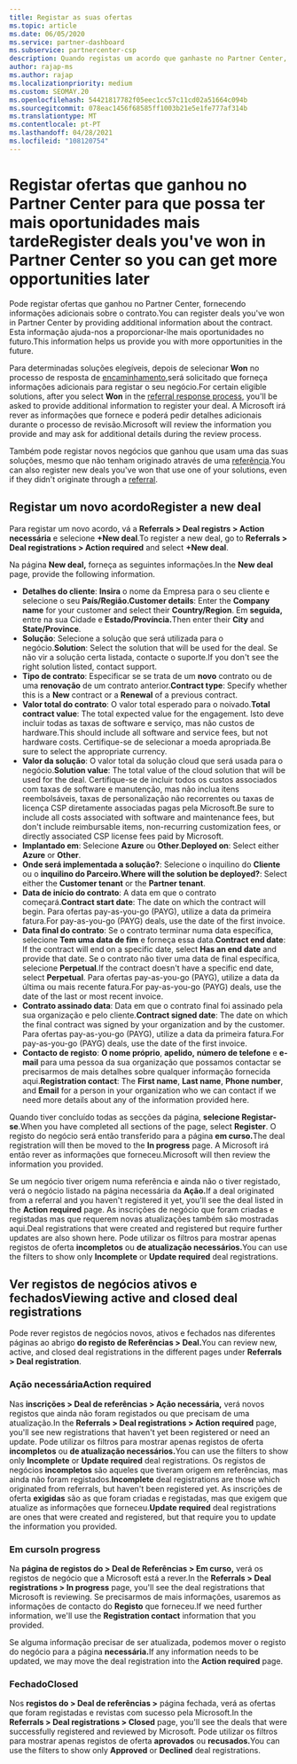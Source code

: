 ```yaml
---
title: Registar as suas ofertas
ms.topic: article
ms.date: 06/05/2020
ms.service: partner-dashboard
ms.subservice: partnercenter-csp
description: Quando registas um acordo que ganhaste no Partner Center, ajuda a Microsoft a proporcionar-te mais oportunidades no futuro.
author: rajap-ms
ms.author: rajap
ms.localizationpriority: medium
ms.custom: SEOMAY.20
ms.openlocfilehash: 54421817782f05eec1cc57c11cd02a51664c094b
ms.sourcegitcommit: 078eac1456f68585ff1003b21e5e1fe777af314b
ms.translationtype: MT
ms.contentlocale: pt-PT
ms.lasthandoff: 04/28/2021
ms.locfileid: "108120754"
---
```

# <a name="register-deals-youve-won-in-partner-center-so-you-can-get-more-opportunities-later"></a><span data-ttu-id="a5a88-103">Registar ofertas que ganhou no Partner Center para que possa ter mais oportunidades mais tarde</span><span class="sxs-lookup"><span data-stu-id="a5a88-103">Register deals you've won in Partner Center so you can get more opportunities later</span></span>

<span data-ttu-id="a5a88-104">Pode registar ofertas que ganhou no Partner Center, fornecendo informações adicionais sobre o contrato.</span><span class="sxs-lookup"><span data-stu-id="a5a88-104">You can register deals you've won in Partner Center by providing additional information about the contract.</span></span> <span data-ttu-id="a5a88-105">Esta informação ajuda-nos a proporcionar-lhe mais oportunidades no futuro.</span><span class="sxs-lookup"><span data-stu-id="a5a88-105">This information helps us provide you with more opportunities in the future.</span></span>

<span data-ttu-id="a5a88-106">Para determinadas soluções elegíveis, depois de selecionar **Won** no processo de resposta de [encaminhamento,](manage-leads.md)será solicitado que forneça informações adicionais para registar o seu negócio.</span><span class="sxs-lookup"><span data-stu-id="a5a88-106">For certain eligible solutions, after you select **Won** in the [referral response process](manage-leads.md), you'll be asked to provide additional information to register your deal.</span></span> <span data-ttu-id="a5a88-107">A Microsoft irá rever as informações que fornece e poderá pedir detalhes adicionais durante o processo de revisão.</span><span class="sxs-lookup"><span data-stu-id="a5a88-107">Microsoft will review the information you provide and may ask for additional details during the review process.</span></span>

<span data-ttu-id="a5a88-108">Também pode registar novos negócios que ganhou que usam uma das suas soluções, mesmo que não tenham originado através de uma [referência](referrals.md).</span><span class="sxs-lookup"><span data-stu-id="a5a88-108">You can also register new deals you've won that use one of your solutions, even if they didn't originate through a [referral](referrals.md).</span></span> 

## <a name="register-a-new-deal"></a><span data-ttu-id="a5a88-109">Registar um novo acordo</span><span class="sxs-lookup"><span data-stu-id="a5a88-109">Register a new deal</span></span>

<span data-ttu-id="a5a88-110">Para registar um novo acordo, vá a **Referrals > Deal registrs > Action necessária** e selecione **+New deal**.</span><span class="sxs-lookup"><span data-stu-id="a5a88-110">To register a new deal, go to **Referrals > Deal registrations > Action required** and select **+New deal**.</span></span>

<span data-ttu-id="a5a88-111">Na página **New deal,** forneça as seguintes informações.</span><span class="sxs-lookup"><span data-stu-id="a5a88-111">In the **New deal** page, provide the following information.</span></span>

- <span data-ttu-id="a5a88-112">**Detalhes do cliente**: **Insira** o nome da Empresa para o seu cliente e selecione o seu **País/Região.**</span><span class="sxs-lookup"><span data-stu-id="a5a88-112">**Customer details**: Enter the **Company name** for your customer and select their **Country/Region**.</span></span> <span data-ttu-id="a5a88-113">Em **seguida,** entre na sua Cidade e **Estado/Província.**</span><span class="sxs-lookup"><span data-stu-id="a5a88-113">Then enter their **City** and **State/Province**.</span></span>
- <span data-ttu-id="a5a88-114">**Solução**: Selecione a solução que será utilizada para o negócio.</span><span class="sxs-lookup"><span data-stu-id="a5a88-114">**Solution**: Select the solution that will be used for the deal.</span></span> <span data-ttu-id="a5a88-115">Se não vir a solução certa listada, contacte o suporte.</span><span class="sxs-lookup"><span data-stu-id="a5a88-115">If you don't see the right solution listed, contact support.</span></span>
- <span data-ttu-id="a5a88-116">**Tipo de contrato**: Especificar se se trata de um **novo** contrato ou de uma **renovação** de um contrato anterior.</span><span class="sxs-lookup"><span data-stu-id="a5a88-116">**Contract type**: Specify whether this is a **New** contract or a **Renewal** of a previous contract.</span></span>
- <span data-ttu-id="a5a88-117">**Valor total do contrato**: O valor total esperado para o noivado.</span><span class="sxs-lookup"><span data-stu-id="a5a88-117">**Total contract value**: The total expected value for the engagement.</span></span> <span data-ttu-id="a5a88-118">Isto deve incluir todas as taxas de software e serviço, mas não custos de hardware.</span><span class="sxs-lookup"><span data-stu-id="a5a88-118">This should include all software and service fees, but not hardware costs.</span></span> <span data-ttu-id="a5a88-119">Certifique-se de selecionar a moeda apropriada.</span><span class="sxs-lookup"><span data-stu-id="a5a88-119">Be sure to select the appropriate currency.</span></span>
- <span data-ttu-id="a5a88-120">**Valor da solução**: O valor total da solução cloud que será usada para o negócio.</span><span class="sxs-lookup"><span data-stu-id="a5a88-120">**Solution value**: The total value of the cloud solution that will be used for the deal.</span></span> <span data-ttu-id="a5a88-121">Certifique-se de incluir todos os custos associados com taxas de software e manutenção, mas não inclua itens reembolsáveis, taxas de personalização não recorrentes ou taxas de licença CSP diretamente associadas pagas pela Microsoft.</span><span class="sxs-lookup"><span data-stu-id="a5a88-121">Be sure to include all costs associated with software and maintenance fees, but don't include reimbursable items, non-recurring customization fees, or directly associated CSP license fees paid by Microsoft.</span></span>
- <span data-ttu-id="a5a88-122">**Implantado em**: Selecione **Azure** ou **Other**.</span><span class="sxs-lookup"><span data-stu-id="a5a88-122">**Deployed on**: Select either **Azure** or **Other**.</span></span>
- <span data-ttu-id="a5a88-123">**Onde será implementada a solução?**: Selecione o inquilino do **Cliente** ou o **inquilino do Parceiro.**</span><span class="sxs-lookup"><span data-stu-id="a5a88-123">**Where will the solution be deployed?**: Select either the **Customer tenant** or the **Partner tenant**.</span></span>
- <span data-ttu-id="a5a88-124">**Data de início do contrato**: A data em que o contrato começará.</span><span class="sxs-lookup"><span data-stu-id="a5a88-124">**Contract start date**: The date on which the contract will begin.</span></span> <span data-ttu-id="a5a88-125">Para ofertas pay-as-you-go (PAYG), utilize a data da primeira fatura.</span><span class="sxs-lookup"><span data-stu-id="a5a88-125">For pay-as-you-go (PAYG) deals, use the date of the first invoice.</span></span>
- <span data-ttu-id="a5a88-126">**Data final do contrato**: Se o contrato terminar numa data específica, selecione **Tem uma data de fim** e forneça essa data.</span><span class="sxs-lookup"><span data-stu-id="a5a88-126">**Contract end date**: If the contract will end on a specific date, select **Has an end date** and provide that date.</span></span> <span data-ttu-id="a5a88-127">Se o contrato não tiver uma data de final específica, selecione **Perpetual**.</span><span class="sxs-lookup"><span data-stu-id="a5a88-127">If the contract doesn't have a specific end date, select **Perpetual**.</span></span> <span data-ttu-id="a5a88-128">Para ofertas pay-as-you-go (PAYG), utilize a data da última ou mais recente fatura.</span><span class="sxs-lookup"><span data-stu-id="a5a88-128">For pay-as-you-go (PAYG) deals, use the date of the last or most recent invoice.</span></span>
- <span data-ttu-id="a5a88-129">**Contrato assinado data**: Data em que o contrato final foi assinado pela sua organização e pelo cliente.</span><span class="sxs-lookup"><span data-stu-id="a5a88-129">**Contract signed date**: The date on which the final contract was signed by your organization and by the customer.</span></span> <span data-ttu-id="a5a88-130">Para ofertas pay-as-you-go (PAYG), utilize a data da primeira fatura.</span><span class="sxs-lookup"><span data-stu-id="a5a88-130">For pay-as-you-go (PAYG) deals, use the date of the first invoice.</span></span>
- <span data-ttu-id="a5a88-131">**Contacto de registo**: **O nome próprio**, **apelido,** **número de telefone** e **e-mail** para uma pessoa da sua organização que possamos contactar se precisarmos de mais detalhes sobre qualquer informação fornecida aqui.</span><span class="sxs-lookup"><span data-stu-id="a5a88-131">**Registration contact**: The **First name**, **Last name**, **Phone number**, and **Email** for a person in your organization who we can contact if we need more details about any of the information provided here.</span></span>

<span data-ttu-id="a5a88-132">Quando tiver concluído todas as secções da página, **selecione Registar-se**.</span><span class="sxs-lookup"><span data-stu-id="a5a88-132">When you have completed all sections of the page, select **Register**.</span></span> <span data-ttu-id="a5a88-133">O registo do negócio será então transferido para a página **em curso.**</span><span class="sxs-lookup"><span data-stu-id="a5a88-133">The deal registration will then be moved to the **In progress** page.</span></span> <span data-ttu-id="a5a88-134">A Microsoft irá então rever as informações que forneceu.</span><span class="sxs-lookup"><span data-stu-id="a5a88-134">Microsoft will then review the information you provided.</span></span>

<span data-ttu-id="a5a88-135">Se um negócio tiver origem numa referência e ainda não o tiver registado, verá o negócio listado na página necessária da **Ação.**</span><span class="sxs-lookup"><span data-stu-id="a5a88-135">If a deal originated from a referral and you haven't registered it yet, you'll see the deal listed in the **Action required** page.</span></span> <span data-ttu-id="a5a88-136">As inscrições de negócio que foram criadas e registadas mas que requerem novas atualizações também são mostradas aqui.</span><span class="sxs-lookup"><span data-stu-id="a5a88-136">Deal registrations that were created and registered but require further updates are also shown here.</span></span> <span data-ttu-id="a5a88-137">Pode utilizar os filtros para mostrar apenas registos de oferta **incompletos** ou **de atualização necessários.**</span><span class="sxs-lookup"><span data-stu-id="a5a88-137">You can use the filters to show only **Incomplete** or **Update required** deal registrations.</span></span>

## <a name="viewing-active-and-closed-deal-registrations"></a><span data-ttu-id="a5a88-138">Ver registos de negócios ativos e fechados</span><span class="sxs-lookup"><span data-stu-id="a5a88-138">Viewing active and closed deal registrations</span></span>

<span data-ttu-id="a5a88-139">Pode rever registos de negócios novos, ativos e fechados nas diferentes páginas ao abrigo **do registo de Referências > Deal.**</span><span class="sxs-lookup"><span data-stu-id="a5a88-139">You can review new, active, and closed deal registrations in the different pages under **Referrals > Deal registration**.</span></span>

### <a name="action-required"></a><span data-ttu-id="a5a88-140">Ação necessária</span><span class="sxs-lookup"><span data-stu-id="a5a88-140">Action required</span></span>

<span data-ttu-id="a5a88-141">Nas **inscrições > Deal de referências > Ação necessária,** verá novos registos que ainda não foram registados ou que precisam de uma atualização.</span><span class="sxs-lookup"><span data-stu-id="a5a88-141">In the **Referrals > Deal registrations > Action required** page, you'll see new registrations that haven't yet been registered or need an update.</span></span> <span data-ttu-id="a5a88-142">Pode utilizar os filtros para mostrar apenas registos de oferta **incompletos** ou **de atualização necessários.**</span><span class="sxs-lookup"><span data-stu-id="a5a88-142">You can use the filters to show only **Incomplete** or **Update required** deal registrations.</span></span> <span data-ttu-id="a5a88-143">Os registos de negócios **incompletos** são aqueles que tiveram origem em referências, mas ainda não foram registados.</span><span class="sxs-lookup"><span data-stu-id="a5a88-143">**Incomplete** deal registrations are those which originated from referrals, but haven't been registered yet.</span></span> <span data-ttu-id="a5a88-144">As inscrições de oferta **exigidas** são as que foram criadas e registadas, mas que exigem que atualize as informações que forneceu.</span><span class="sxs-lookup"><span data-stu-id="a5a88-144">**Update required** deal registrations are ones that were created and registered, but that require you to update the information you provided.</span></span>

### <a name="in-progress"></a><span data-ttu-id="a5a88-145">Em curso</span><span class="sxs-lookup"><span data-stu-id="a5a88-145">In progress</span></span>

<span data-ttu-id="a5a88-146">Na **página de registos do > Deal de Referências > Em curso,** verá os registos de negócio que a Microsoft está a rever.</span><span class="sxs-lookup"><span data-stu-id="a5a88-146">In the **Referrals > Deal registrations > In progress** page, you'll see the deal registrations that Microsoft is reviewing.</span></span> <span data-ttu-id="a5a88-147">Se precisarmos de mais informações, usaremos as informações de contacto do **Registo** que forneceu.</span><span class="sxs-lookup"><span data-stu-id="a5a88-147">If we need further information, we'll use the **Registration contact** information that you provided.</span></span>

<span data-ttu-id="a5a88-148">Se alguma informação precisar de ser atualizada, podemos mover o registo do negócio para a página **necessária.**</span><span class="sxs-lookup"><span data-stu-id="a5a88-148">If any information needs to be updated, we may move the deal registration into the **Action required** page.</span></span>

### <a name="closed"></a><span data-ttu-id="a5a88-149">Fechado</span><span class="sxs-lookup"><span data-stu-id="a5a88-149">Closed</span></span>

<span data-ttu-id="a5a88-150">Nos **registos do > Deal de referências >** página fechada, verá as ofertas que foram registadas e revistas com sucesso pela Microsoft.</span><span class="sxs-lookup"><span data-stu-id="a5a88-150">In the **Referrals > Deal registrations > Closed** page, you'll see the deals that were successfully registered and reviewed by Microsoft.</span></span> <span data-ttu-id="a5a88-151">Pode utilizar os filtros para mostrar apenas registos de oferta **aprovados** ou **recusados.**</span><span class="sxs-lookup"><span data-stu-id="a5a88-151">You can use the filters to show only **Approved** or **Declined** deal registrations.</span></span>
